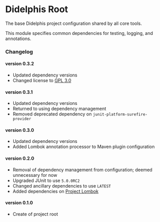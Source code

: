 # Didelphis Root
The base Didelphis project configuration shared by all core tools.

This module specifies common dependencies for testing, logging, and annotations.

### Changelog

#### version 0.3.2
 - Updated dependency versions
 - Changed license to [GPL 3.0](https://www.gnu.org/licenses)
 
#### version 0.3.1
 - Updated dependency versions
 - Returned to using dependency management
 - Removed deprecated dependency on `junit-platform-surefire-provider`

#### version 0.3.0
 - Updated dependency versions    
 - Added Lombok annotation processor to Maven plugin configuration

#### version 0.2.0
 - Removal of dependency management from configuration; deemed unnecessary for
   now
 - Upgraded JUnit to use `5.0.0RC2`
 - Changed ancillary dependencies to use `LATEST`
 - Added dependencies on [Project Lombok](https://projectlombok.org/)

#### version 0.1.0
 - Create of project root

